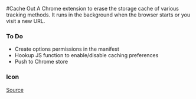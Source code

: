 #Cache Out
A Chrome extension to erase the storage cache of various tracking methods. It runs in the background when the browser starts or you visit a new URL.

### To Do
* Create options permissions in the manifest
* Hookup JS function to enable/disable caching preferences
* Push to Chrome store

### Icon
[Source](http://www.psd100.com/dollar-currency-sign-icon/)
